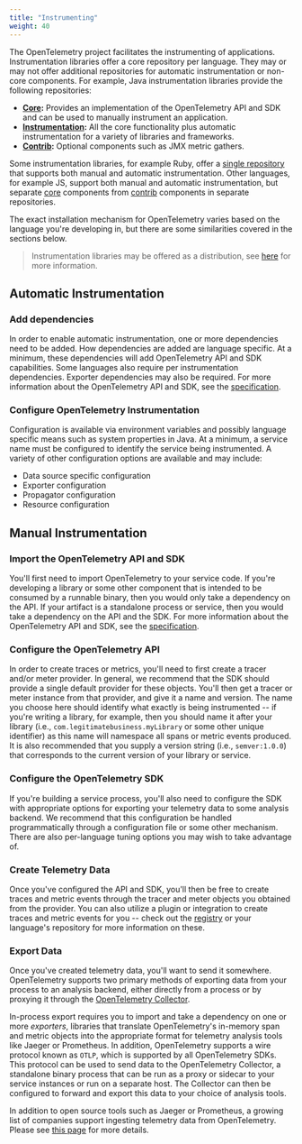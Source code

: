 ```yaml
---
title: "Instrumenting"
weight: 40
---
```


The OpenTelemetry project facilitates the instrumenting of applications.
Instrumentation libraries offer a core repository per language. They may or may
not offer additional repositories for automatic instrumentation or non-core
components. For example, Java instrumentation libraries provide the following
repositories:

- **[Core](https://github.com/open-telemetry/opentelemetry-java):** Provides an
  implementation of the OpenTelemetry API and SDK and can be used to manually
  instrument an application.
- **[Instrumentation](https://github.com/open-telemetry/opentelemetry-java-instrumentation):**
  All the core functionality plus automatic instrumentation for a variety of
  libraries and frameworks.
- **[Contrib](https://github.com/open-telemetry/opentelemetry-java-contrib):**
  Optional components such as JMX metric gathers.

Some instrumentation libraries, for example Ruby, offer a [single
repository](https://github.com/open-telemetry/opentelemetry-ruby) that supports
both manual and automatic instrumentation. Other languages, for example JS,
support both manual and automatic instrumentation, but separate
[core](https://github.com/open-telemetry/opentelemetry-js) components from
[contrib](https://github.com/open-telemetry/opentelemetry-js-contrib)
components in separate repositories.

The exact installation mechanism for OpenTelemetry varies based on the language
you're developing in, but there are some similarities covered in the sections
below.

> Instrumentation libraries may be offered as a distribution, see [here](../distributions) for more information.

## Automatic Instrumentation

### Add dependencies

In order to enable automatic instrumentation, one or more dependencies need to
be added. How dependencies are added are language specific. At a minimum, these
dependencies will add OpenTelemetry API and SDK capabilities. Some languages
also require per instrumentation dependencies. Exporter dependencies may also
be required. For more information about the OpenTelemetry API and SDK, see the
[specification](/docs/reference/specification/).

### Configure OpenTelemetry Instrumentation

Configuration is available via environment variables and possibly language
specific means such as system properties in Java. At a minimum, a service name
must be configured to identify the service being instrumented. A variety of
other configuration options are available and may include:

- Data source specific configuration
- Exporter configuration
- Propagator configuration
- Resource configuration

## Manual Instrumentation

### Import the OpenTelemetry API and SDK

You'll first need to import OpenTelemetry to your service code. If you're
developing a library or some other component that is intended to be consumed by
a runnable binary, then you would only take a dependency on the API. If your
artifact is a standalone process or service, then you would take a dependency
on the API and the SDK. For more information about the OpenTelemetry API and
SDK, see the [specification](/docs/reference/specification/).

### Configure the OpenTelemetry API

In order to create traces or metrics, you'll need to first create a tracer
and/or meter provider. In general, we recommend that the SDK should provide a
single default provider for these objects. You'll then get a tracer or meter
instance from that provider, and give it a name and version. The name you
choose here should identify what exactly is being instrumented -- if you're
writing a library, for example, then you should name it after your library
(i.e., `com.legitimatebusiness.myLibrary` or some other unique identifier) as
this name will namespace all spans or metric events produced. It is also
recommended that you supply a version string (i.e., `semver:1.0.0`) that
corresponds to the current version of your library or service.

### Configure the OpenTelemetry SDK

If you're building a service process, you'll also need to configure the SDK
with appropriate options for exporting your telemetry data to some analysis
backend. We recommend that this configuration be handled programmatically
through a configuration file or some other mechanism. There are also
per-language tuning options you may wish to take advantage of.

### Create Telemetry Data

Once you've configured the API and SDK, you'll then be free to create traces
and metric events through the tracer and meter objects you obtained from the
provider. You can also utilize a plugin or integration to create traces and
metric events for you -- check out the [registry](/registry) or your language's
repository for more information on these.

### Export Data

Once you've created telemetry data, you'll want to send it somewhere.
OpenTelemetry supports two primary methods of exporting data from your process
to an analysis backend, either directly from a process or by proxying it
through the [OpenTelemetry Collector](/docs/collector).

In-process export requires you to import and take a dependency on one or more
_exporters_, libraries that translate OpenTelemetry's in-memory span and metric
objects into the appropriate format for telemetry analysis tools like Jaeger or
Prometheus. In addition, OpenTelemetry supports a wire protocol known as
`OTLP`, which is supported by all OpenTelemetry SDKs. This protocol can be used
to send data to the OpenTelemetry Collector, a standalone binary process that
can be run as a proxy or sidecar to your service instances or run on a separate
host. The Collector can then be configured to forward and export this data to
your choice of analysis tools.

In addition to open source tools such as Jaeger or Prometheus, a growing list
of companies support ingesting telemetry data from OpenTelemetry. Please see
[this page](/vendors) for more details.

